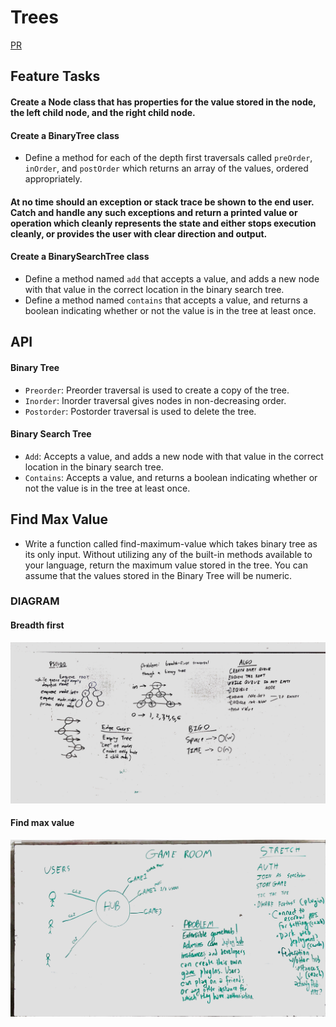# Trees

[PR](https://github.com/alex-white-401-advanced-javascript/data-structures-and-algorithms/pull/11)

## Feature Tasks
#### Create a Node class that has properties for the value stored in the node, the left child node, and the right child node.
#### Create a BinaryTree class
* Define a method for each of the depth first traversals called `preOrder`, `inOrder`, and `postOrder` which returns an array of the values, ordered appropriately.
#### At no time should an exception or stack trace be shown to the end user. Catch and handle any such exceptions and return a printed value or operation which cleanly represents the state and either stops execution cleanly, or provides the user with clear direction and output.

#### Create a BinarySearchTree class
* Define a method named `add` that accepts a value, and adds a new node with that value in the correct location in the binary search tree.
* Define a method named `contains` that accepts a value, and returns a boolean indicating whether or not the value is in the tree at least once.

## API
#### Binary Tree
* `Preorder`: Preorder traversal is used to create a copy of the tree.
* `Inorder`:  Inorder traversal gives nodes in non-decreasing order.
* `Postorder`: Postorder traversal is used to delete the tree.
#### Binary Search Tree
* `Add`: Accepts a value, and adds a new node with that value in the correct location in the binary search tree.
* `Contains`: Accepts a value, and returns a boolean indicating whether or not the value is in the tree at least once.

## Find Max Value
* Write a function called find-maximum-value which takes binary tree as its only input. Without utilizing any of the built-in methods available to your language, return the maximum value stored in the tree. You can assume that the values stored in the Binary Tree will be numeric.


### DIAGRAM
#### Breadth first
![Breadth-first](../../assets/breadth_first.jpg)

#### Find max value
![Find Max Value](../../assets/max_val.jpg)
